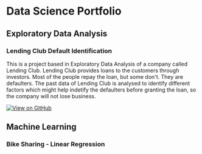 ---
---
# Data Science Portfolio

## Exploratory Data Analysis
### Lending Club Default Identification

This is a project based in Exploratory Data Analysis of a company called Lending Club. Lending Club provides loans to the customers through investors. Most of the people repay the loan, but some don't. They are defaulters. The past data of Lending Club is analysed to identify different factors which might help indetify the defaulters before granting the loan, so the company will not lose business.

[![View on GitHub](https://img.shields.io/badge/GitHub-View_on_GitHub-blue?logo=GitHub)](https://github.com/khyatidesai09/LendingClubCaseStudy)

## Machine Learning
### Bike Sharing - Linear Regression

